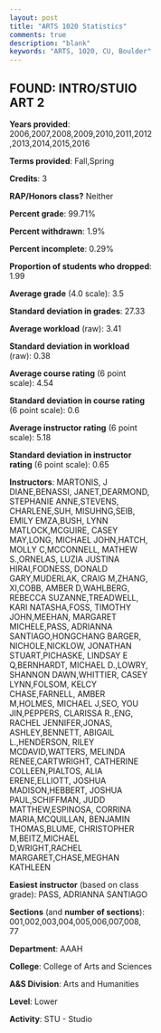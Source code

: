 ```yaml
---
layout: post
title: "ARTS 1020 Statistics"
comments: true
description: "blank"
keywords: "ARTS, 1020, CU, Boulder"
--- 
```

<head>
<script src="https://ajax.googleapis.com/ajax/libs/jquery/2.1.3/jquery.min.js"></script>
<script src="https://dl.dropboxusercontent.com/s/pc42nxpaw1ea4o9/highcharts.js?dl=0"></script>
<!-- <script src="../assets/js/highcharts.js"></script> -->
<style type="text/css">@font-face {
	font-family: "Bebas Neue";
	src: url(https://www.filehosting.org/file/details/544349/BebasNeue%20Regular.otf) format("opentype");
	}
	h1.Bebas { 
		font-family: "Bebas Neue", Verdana, Tahoma;
	}
</style>
</head>
<body>
	<div id="container" style="float: right; width: 45%; height: 88%; margin-left: 2.5%; margin-right: 2.5%;"></div>
	<script language="JavaScript">
		$(document).ready(function() {
		var chart = {type: 'column'};
		var title = {text: 'Grade Distribution'};
		var xAxis = {categories: ['A','B','C','D','F'],crosshair: true};
		var yAxis = {min: 0,title: {text: 'Percentage'}};
		var tooltip = {headerFormat: '<center><b><span style="font-size:20px">{point.key}</span></b></center>',
		               pointFormat: '<td style="padding:0"><b>{point.y:.1f}%</b></td>',
		               footerFormat: '</table>',shared: true,useHTML: true};
		var plotOptions = {column: {pointPadding: 0.0,borderWidth: 0}};  
		var credits = {enabled: false};var series= [{name: 'Percent',data: [67.18,24.8,5.61,1.23,1.17,]}];
		var json = {};
		json.chart = chart;
		json.title = title;
		json.tooltip = tooltip;
		json.xAxis = xAxis;
		json.yAxis = yAxis;  
		json.series = series;
		json.plotOptions = plotOptions;  
		json.credits = credits;
		$('#container').highcharts(json);
	});
	</script>
</body>
			   
## FOUND: INTRO/STUIO ART 2

**Years provided**: 2006,2007,2008,2009,2010,2011,2012,2013,2014,2015,2016

**Terms provided**: Fall,Spring

**Credits**: 3

**RAP/Honors class?** Neither

**Percent grade**: 99.71%

**Percent withdrawn**: 1.9%

**Percent incomplete**: 0.29%

**Proportion of students who dropped**: 1.99

**Average grade** (4.0 scale): 3.5

**Standard deviation in grades**: 27.33

**Average workload** (raw): 3.41

**Standard deviation in workload** (raw): 0.38

**Average course rating** (6 point scale): 4.54

**Standard deviation in course rating** (6 point scale): 0.6

**Average instructor rating** (6 point scale): 5.18

**Standard deviation in instructor rating** (6 point scale): 0.65

**Instructors**: MARTONIS, J DIANE,BENASSI, JANET,DEARMOND, STEPHANIE ANNE,STEVENS, CHARLENE,SUH, MISUHNG,SEIB, EMILY EMZA,BUSH, LYNN MATLOCK,MCGUIRE, CASEY MAY,LONG, MICHAEL JOHN,HATCH, MOLLY C,MCCONNELL, MATHEW S.,ORNELAS, LUZIA JUSTINA HIRAI,FODNESS, DONALD GARY,MUDERLAK, CRAIG M,ZHANG, XI,COBB, AMBER D,WAHLBERG, REBECCA SUZANNE,TREADWELL, KARI NATASHA,FOSS, TIMOTHY JOHN,MEEHAN, MARGARET MICHELE,PASS, ADRIANNA SANTIAGO,HONGCHANG BARGER, NICHOLE,NICKLOW, JONATHAN STUART,PICHASKE, LINDSAY E Q,BERNHARDT, MICHAEL D.,LOWRY, SHANNON DAWN,WHITTIER, CASEY LYNN,FOLSOM, KELCY CHASE,FARNELL, AMBER M,HOLMES, MICHAEL J,SEO, YOU JIN,PEPPERS, CLARISSA R.,ENG, RACHEL JENNIFER,JONAS, ASHLEY,BENNETT, ABIGAIL L.,HENDERSON, RILEY MCDAVID,WATTERS, MELINDA RENEE,CARTWRIGHT, CATHERINE COLLEEN,PIALTOS, ALIA ERENE,ELLIOTT, JOSHUA MADISON,HEBBERT, JOSHUA PAUL,SCHIFFMAN, JUDD MATTHEW,ESPINOSA, CORRINA MARIA,MCQUILLAN, BENJAMIN THOMAS,BLUME, CHRISTOPHER M,BEITZ,MICHAEL D,WRIGHT,RACHEL MARGARET,CHASE,MEGHAN KATHLEEN

**Easiest instructor** (based on class grade): PASS, ADRIANNA SANTIAGO

**Sections** (and **number of sections**): 001,002,003,004,005,006,007,008, 77

**Department**: AAAH

**College**: College of Arts and Sciences

**A&S Division**: Arts and Humanities

**Level**: Lower

**Activity**: STU - Studio